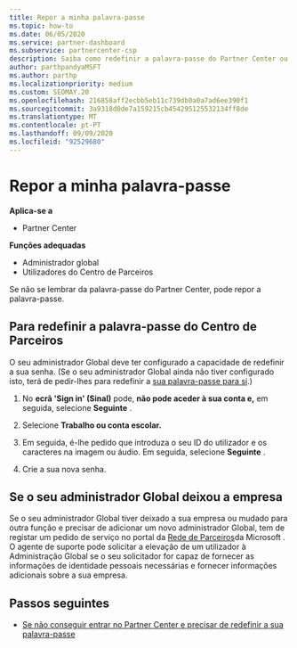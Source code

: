 ```yaml
---
title: Repor a minha palavra-passe
ms.topic: how-to
ms.date: 06/05/2020
ms.service: partner-dashboard
ms.subservice: partnercenter-csp
description: Saiba como redefinir a palavra-passe do Partner Center ou obter ajuda da administração Global da sua empresa. Além disso, aprenda a adicionar um novo administrador partner center global.
author: parthpandyaMSFT
ms.author: parthp
ms.localizationpriority: medium
ms.custom: SEOMAY.20
ms.openlocfilehash: 216858aff2ecbb5eb11c739db0a0a7ad6ee390f1
ms.sourcegitcommit: 3a9318d0de7a159215cb454295125532134ff8de
ms.translationtype: MT
ms.contentlocale: pt-PT
ms.lasthandoff: 09/09/2020
ms.locfileid: "92529680"
---
```

# <a name="reset-my-password"></a>Repor a minha palavra-passe

**Aplica-se a**

- Partner Center
 
**Funções adequadas**

- Administrador global
- Utilizadores do Centro de Parceiros


Se não se lembrar da palavra-passe do Partner Center, pode repor a palavra-passe.

## <a name="to-reset-your-partner-center-password"></a>Para redefinir a palavra-passe do Centro de Parceiros

O seu administrador Global deve ter configurado a capacidade de redefinir a sua senha. (Se o seu administrador Global ainda não tiver configurado isto, terá de pedir-lhes para redefinir a [sua palavra-passe para si](reset-a-user-password.md).)

1. No **ecrã 'Sign in' (Sinal)** pode, **não pode aceder à sua conta e,** em seguida, selecione **Seguinte** .

2. Selecione **Trabalho ou conta escolar.**

3. Em seguida, é-lhe pedido que introduza o seu ID do utilizador e os caracteres na imagem ou áudio. Em seguida, selecione **Seguinte** .

4. Crie a sua nova senha.

## <a name="if-your-global-admin-has-left-the-company"></a>Se o seu administrador Global deixou a empresa

Se o seu administrador Global tiver deixado a sua empresa ou mudado para outra função e precisar de adicionar um novo administrador Global, tem de registar um pedido de serviço no portal da [Rede de Parceiros](https://partner.microsoft.com/commercial#/)da Microsoft . O agente de suporte pode solicitar a elevação de um utilizador à Administração Global se o seu solicitador for capaz de fornecer as informações de identidade pessoais necessárias e fornecer informações adicionais sobre a sua empresa. 

## <a name="next-steps"></a>Passos seguintes

- [Se não conseguir entrar no Partner Center e precisar de redefinir a sua palavra-passe](unable-to-sign-in.md)
